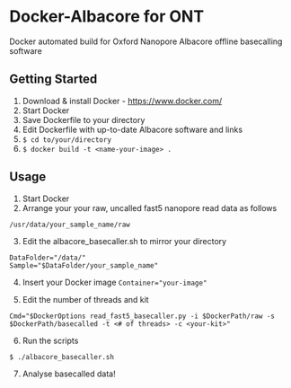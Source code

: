 # Docker-Albacore for ONT
Docker automated build for Oxford Nanopore Albacore offline basecalling software

## Getting Started

1. Download & install Docker - https://www.docker.com/
2. Start Docker
3. Save Dockerfile to your directory
4. Edit Dockerfile with up-to-date Albacore software and links
5. ```$ cd to/your/directory```
6. ```$ docker build -t <name-your-image> .```

## Usage

1. Start Docker
2. Arrange your your raw, uncalled fast5 nanopore read data as follows
 ```
 /usr/data/your_sample_name/raw
 ``` 
    
3. Edit the albacore_basecaller.sh to mirror your directory
 ```
 DataFolder="/data/"
 Sample="$DataFolder/your_sample_name"
 ``` 
    
4. Insert your Docker image ```Container="your-image"```
    
5. Edit the number of threads and kit
 ```
 Cmd="$DockerOptions read_fast5_basecaller.py -i $DockerPath/raw -s $DockerPath/basecalled -t <# of threads> -c <your-kit>"
 ```
    
6. Run the scripts 
 ```
 $ ./albacore_basecaller.sh
 ```
 
7. Analyse basecalled data!

